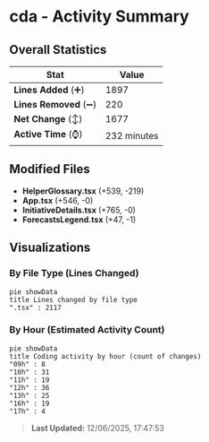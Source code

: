# cda - Activity Summary 

## Overall Statistics

| Stat                   | Value                                                             |
| ---------------------- | ----------------------------------------------------------------- |
| **Lines Added** (➕)   | 1897                                          |
| **Lines Removed** (➖) | 220                                        |
| **Net Change** (↕)    | 1677                |
| **Active Time** (⌚)   | 232 minutes |


## Modified Files
- **HelperGlossary.tsx** (+539, -219)
- **App.tsx** (+546, -0)
- **InitiativeDetails.tsx** (+765, -0)
- **ForecastsLegend.tsx** (+47, -1)

## Visualizations

### By File Type (Lines Changed)

```mermaid
pie showData
title Lines changed by file type
".tsx" : 2117
```

### By Hour (Estimated Activity Count)

```mermaid
pie showData
title Coding activity by hour (count of changes)
"09h" : 8
"10h" : 31
"11h" : 19
"12h" : 36
"13h" : 25
"16h" : 19
"17h" : 4
```


> **Last Updated:** 12/06/2025, 17:47:53